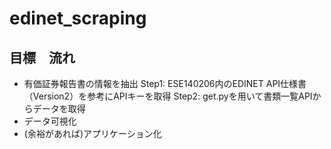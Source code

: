 # edinet_scraping
## 目標　流れ
* 有価証券報告書の情報を抽出
  Step1: ESE140206内のEDINET API仕様書（Version2）を参考にAPIキーを取得
  Step2: get.pyを用いて書類一覧APIからデータを取得
* データ可視化
* (余裕があれば)アプリケーション化
